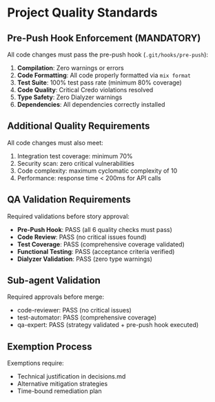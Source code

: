# Project Quality Standards

## Pre-Push Hook Enforcement (MANDATORY)
All code changes must pass the pre-push hook (`.git/hooks/pre-push`):
1. **Compilation**: Zero warnings or errors
2. **Code Formatting**: All code properly formatted via `mix format`
3. **Test Suite**: 100% test pass rate (minimum 80% coverage)
4. **Code Quality**: Critical Credo violations resolved
5. **Type Safety**: Zero Dialyzer warnings
6. **Dependencies**: All dependencies correctly installed

## Additional Quality Requirements
All code changes must also meet:
1. Integration test coverage: minimum 70%
2. Security scan: zero critical vulnerabilities  
3. Code complexity: maximum cyclomatic complexity of 10
4. Performance: response time < 200ms for API calls

## QA Validation Requirements
Required validations before story approval:
- **Pre-Push Hook**: PASS (all 6 quality checks must pass)
- **Code Review**: PASS (no critical issues found)
- **Test Coverage**: PASS (comprehensive coverage validated)
- **Functional Testing**: PASS (acceptance criteria verified)
- **Dialyzer Validation**: PASS (zero type warnings)

## Sub-agent Validation
Required approvals before merge:
- code-reviewer: PASS (no critical issues)
- test-automator: PASS (comprehensive coverage)
- qa-expert: PASS (strategy validated + pre-push hook executed)

## Exemption Process
Exemptions require:
- Technical justification in decisions.md
- Alternative mitigation strategies
- Time-bound remediation plan